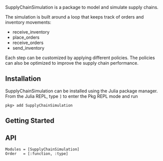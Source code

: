 SupplyChainSimulation is a package to model and simulate supply chains. 

The simulation is built around a loop that keeps track of orders and inventory movements:

- receive_inventory
- place_orders
- receive_orders
- send_inventory

Each step can be customized by applying different policies. The policies can also be optimized to improve the supply chain performance.

## Installation

SupplyChainSimulation can be installed using the Julia package manager.
From the Julia REPL, type `]` to enter the Pkg REPL mode and run

```
pkg> add SupplyChainSimulation
```

## Getting Started

## API

```@autodocs
Modules = [SupplyChainSimulation]
Order   = [:function, :type]
```